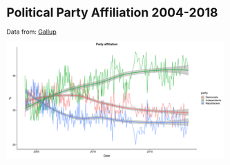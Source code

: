 # Political Party Affiliation 2004-2018 

Data from: [Gallup](https://news.gallup.com/poll/15370/party-affiliation.aspx)

![Affiliation](party_affiliation.png)

